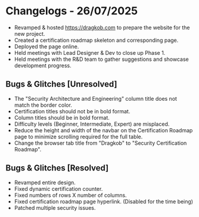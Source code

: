 # Changelogs - 26/07/2025
- Revamped & hosted https://dragkob.com to prepare the website for the new project.
- Created a certification roadmap skeleton and corresponding page.
- Deployed the page online.
- Held meetings with Lead Designer & Dev to close up Phase 1. 
- Held meetings with the R&D team to gather suggestions and showcase development progress.

## Bugs & Glitches [Unresolved]
- The "Security Architecture and Engineering" column title does not match the border color.
- Certification titles should not be in bold format.
- Column titles should be in bold format.
- Difficulty levels (Beginner, Intermediate, Expert) are misplaced.
- Reduce the height and width of the navbar on the Certification Roadmap page to minimize scrolling required for the full table.
- Change the browser tab title from "Dragkob" to "Security Certification Roadmap".


## Bugs & Glitches [Resolved]
- Revamped entire design.
- Fixed dynamic certification counter.
- Fixed numbers of rows X number of columns.
- Fixed certification roadmap page hyperlink. (Disabled for the time being)
- Patched multiple security issues.
